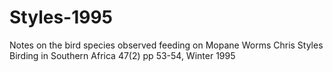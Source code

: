 # Styles-1995
Notes on the bird species observed feeding on Mopane Worms
Chris Styles
Birding in Southern Africa
47(2) pp 53-54, Winter 1995
